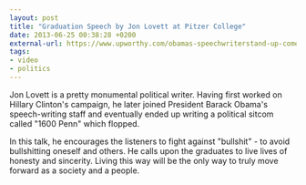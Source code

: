 ```yaml
---
layout: post
title: "Graduation Speech by Jon Lovett at Pitzer College"
date: 2013-06-25 00:38:28 +0200
external-url: https://www.upworthy.com/obamas-speechwriterstand-up-comedian-gives-a-graduation-speech-not-surprisingly-its-badass
tags:
- video
- politics
---
```


Jon Lovett is a pretty monumental political writer. Having first worked on
Hillary Clinton's campaign, he later joined President Barack Obama's
speech-writing staff and eventually ended up writing a political sitcom called
"1600 Penn" which flopped.

In this talk, he encourages the listeners to fight against "bullshit" - to avoid
bullshitting oneself and others. He calls upon the graduates to live lives of
honesty and sincerity. Living this way will be the only way to truly move
forward as a society and a people.

